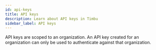 ```yaml
---
id: api-keys
title: API keys
description: Learn about API keys in Timbu
sidebar_label: API keys
---
```


API keys are scoped to an organization. An API key created for an organization can only be used to authenticate against that organization.
